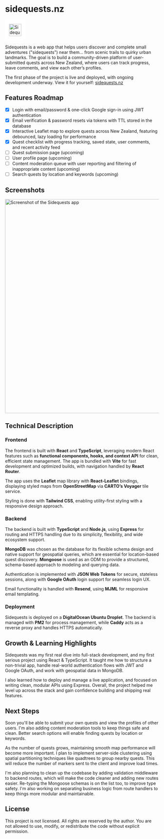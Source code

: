 # sidequests.nz

<img src="https://sidequests.nz/wordmark.svg" alt="Sidequests Logo" height="40" style="background-color:white; padding: 13px" />

Sidequests is a web app that helps users discover and complete small adventures ("sidequests") near them... from scenic trails to quirky urban landmarks. The goal is to build a community-driven platform of user-submitted quests across New Zealand, where users can track progress, leave comments, and view each other’s profiles.

The first phase of the project is live and deployed, with ongoing development underway.
View it for yourself: [sidequests.nz](sidequests.nz)

## Features Roadmap
- [x] Login with email/password & one-click Google sign-in using JWT authentication
- [x] Email verification & password resets via tokens with TTL stored in the database
- [x] Interactive Leaflet map to explore quests across New Zealand, featuring debounced, lazy loading for performance
- [x] Quest checklist with progress tracking, saved state, user comments, and recent activity feed
- [ ] Quest submission page (upcoming)
- [ ] User profile page (upcoming)
- [ ] Content moderation queue with user reporting and filtering of inappropriate content (upcoming)
- [ ] Search quests by location and keywords (upcoming)

## Screenshots

<img src="https://sidequests.nz/github_screenshot.png" alt="Screenshot of the Sidequests app" width="700px" />

## Technical Description

### Frontend
The frontend is built with **React** and **TypeScript**, leveraging modern React features such as **functional components, hooks, and context API** for clean, efficient state management. The app is bundled with **Vite** for fast development and optimized builds, with navigation handled by **React Router**.

The app uses the **Leaflet** map library with **React-Leaflet** bindings, displaying styled maps from **OpenStreetMap** via **CARTO’s Voyager** tile service.

Styling is done with **Tailwind CSS**, enabling utility-first styling with a responsive design approach.

### Backend
The backend is built with **TypeScript** and **Node.js**, using **Express** for routing and HTTPS handling due to its simplicity, flexibility, and wide ecosystem support.

**MongoDB** was chosen as the database for its flexible schema design and native support for geospatial queries, which are essential for location-based quest discovery. **Mongoose** is used as an ODM to provide a structured, schema-based approach to modeling and querying data.

Authentication is implemented with **JSON Web Tokens** for secure, stateless sessions, along with **Google OAuth** login support for seamless login UX.

Email functionality is handled with **Resend**, using **MJML** for responsive email templating.

### Deployment
Sidequests is deployed on a **DigitalOcean Ubuntu Droplet**. The backend is managed with **PM2** for process management, while **Caddy** acts as a reverse proxy and handles HTTPS automatically.

## Growth & Learning Highlights
Sidequests was my first real dive into full-stack development, and my first serious project using React & TypeScript. It taught me how to structure a non-trivial app, handle real-world authentication flows with JWT and Google OAuth, and work with geospatial data in MongoDB. 

I also learned how to deploy and manage a live application, and focused on writing clean, modular APIs using Express. Overall, the project helped me level up across the stack and gain confidence building and shipping real features.

## Next Steps
Soon you'll be able to submit your own quests and view the profiles of other users. I'm also adding content moderation tools to keep things safe and clean. Better search options will enable finding quests by location or keywords.

As the number of quests grows, maintaining smooth map performance will become more important. I plan to implement server-side clustering using spatial partitioning techniques like quadtrees to group nearby quests. This will reduce the number of markers sent to the client and improve load times.

I'm also planning to clean up the codebase by adding validation middleware to backend routes, which will make the code cleaner and adding new routes easier. Re-typing the Mongoose schemas is on the list too, to improve type safety. I'm also working on separating business logic from route handlers to keep things more modular and maintainable.

## License
This project is not licensed. All rights are reserved by the author.
You are not allowed to use, modify, or redistribute the code without explicit permission.
